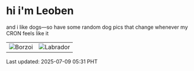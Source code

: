 # hi i'm Leoben

and i like dogs—so have some random dog pics that change whenever my CRON feels like it

|  |  |
|--------|----------|
| ![Borzoi](https://random-dog-vercel.vercel.app/api/random-borzoi?v=1752010316) | ![Labrador](https://random-dog-vercel.vercel.app/api/random-labrador?v=1752010316) |

Last updated: 2025-07-09 05:31 PHT
